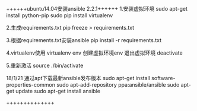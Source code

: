 ++++++ubuntu14.04安装ansible 2.2.1++++++
1.安装虚拟环境
sudo apt-get install python-pip
sudo pip install virtualenv

2.生成requirements.txt
pip freeze > requirements.txt

3.根据requirements.txt安装ansible
pip install -r requirements.txt

4.virtualenv使用
virtualenv env 创建虚拟环境env
退出虚拟环境  deactivate

5.重新激活 
source ./bin/activate

18/1/21
通过apt下载最新ansible发布版本
sudo apt-get install software-properties-common
sudo apt-add-repository ppa:ansible/ansible
sudo apt-get update
sudo apt-get install ansible

++++++++++++++
